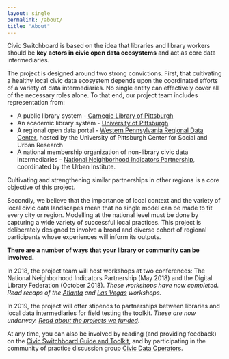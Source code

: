 ```yaml
---
layout: single 
permalink: /about/
title: "About"
---
```

Civic Switchboard is based on the idea that libraries and library workers should be __key actors in civic open data ecosystems__ and act as core data intermediaries.

The project is designed around two strong convictions. First, that cultivating a healthy local civic data ecosystem depends upon the coordinated efforts of a variety of data intermediaries. No single entity can effectively cover all of the necessary roles alone. To that end, our project team includes representation from:
*  A public library system - [Carnegie Library of Pittsburgh](http://carnegielibrary.org)
*  An academic library system - [University of Pittsburgh](http://www.library.pitt.edu/) 
*  A regional open data portal -  [Western Pennsylvania Regional Data Center](http://wprdc.org), hosted by the University of Pittsburgh Center for Social and Urban Research
*  A national membership organization of non-library civic data intermediaries - [National Neighborhood Indicators Partnership](http://www.neighborhoodindicators.org), coordinated by the Urban Institute. 

Cultivating and strengthening similar partnerships in other regions is a core objective of this project.



Secondly, we believe that the importance of local context and the variety of local civic data landscapes mean that no single model can be made to fit every city or region. Modelling at the national level must be done by capturing a wide variety of successful local practices. This project is deliberately designed to involve a broad and diverse cohort of regional participants whose experiences will inform its outputs.


__There are a number of ways that your library or community can be involved.__

In 2018, the project team will host workshops at two conferences: The National Neighborhood Indicators Partnership (May 2018) and the Digital Library Federation (October 2018). *These workshops have now completed. Read recaps of the [Atlanta](/post_8/) and [Las Vegas](/post_12/) workshops.* 

In 2019, the project will offer stipends to partnerships between libraries and local data intermediaries for field testing the toolkit. *These are now underway. [Read about the projects we funded](/post_13/)*.

At any time, you can also be involved by reading (and providing feedback) on the [Civic Switchboard Guide and Toolkit](https://civic-switchboard.gitbook.io/guide/), and by participating in the community of practice discussion group [Civic Data Operators](https://groups.google.com/forum/#!forum/civic-data-operators/join).
